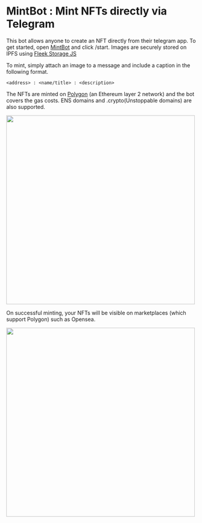 # MintBot : Mint NFTs directly via Telegram

This bot allows anyone to create an NFT directly from their telegram app. To get started, open [MintBot](https://t.me/nftmintbot) and click /start.
Images are securely stored on IPFS using [Fleek Storage JS](https://docs.fleek.co/storage/fleek-storage-js/)

To mint, simply attach an image to a message and include a caption in the following format. 

```
<address> : <name/title> : <description>
```
The NFTs are minted on [Polygon](https://polygon.technology/) (an Ethereum layer 2 network) and the bot covers the gas costs. ENS domains and .crypto(Unstoppable domains) are also supported.



<img src="https://i.ibb.co/FD5CdVV/mintbot.png" width="500">



On successful minting, your NFTs will be visible on marketplaces (which support Polygon) such as Opensea.



<img src="https://i.ibb.co/9rg4Nwj/openseamintbot.png" width="500">


